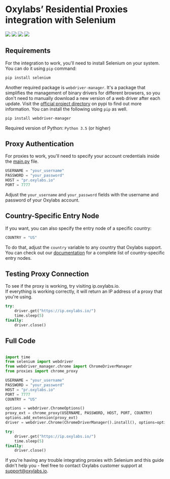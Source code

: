 # Oxylabs’ Residential Proxies integration with Selenium

[<img src="https://img.shields.io/static/v1?label=&message=Python&color=brightgreen" />](https://github.com/topics/python) [<img src="https://img.shields.io/static/v1?label=&message=Selenium&color=orange" />](https://github.com/topics/selenium) [<img src="https://img.shields.io/static/v1?label=&message=Web-Scraping&color=yellow" />](https://github.com/topics/web-scraping) [<img src="https://img.shields.io/static/v1?label=&message=Rotating%20Proxies&color=blueviolet" />](https://github.com/topics/rotating-proxies)

## Requirements
For the integration to work, you'll need to install Selenium on your system. You can do it using `pip` command:
```bash
pip install selenium
```
Another required package is `webdriver-manager`. It's a package that simplifies the management of binary drivers for different browsers, so you don't need to manually download a new version of a web driver after each update. Visit the [official project directory](https://pypi.org/project/webdriver-manager/) on pypi to find out more information. You can install the following using `pip` as well.
```bash
pip install webdriver-manager
```
Required version of Python: `Python 3.5` (or higher)
## Proxy Authentication
For proxies to work, you'll need to specify your account credentials inside the [main.py](https://github.com/oxylabs/selenium-proxy-integration/blob/main/main.py) file.
```python
USERNAME = "your_username"
PASSWORD = "your_password"
HOST = "pr.oxylabs.io"
PORT = 7777
```
Adjust the `your_username` and `your_password` fields with the username and password of your Oxylabs account.
## Country-Specific Entry Node
If you want, you can also specify the entry node of a specific country:
```python
COUNTRY = "US"
```
To do that, adjust the `country` variable to any country that Oxylabs support. 
You can check out our [documentation](https://developers.oxylabs.io/residential-proxies/#country-specific-entry-nodes) for a complete list of country-specific entry nodes.

## Testing Proxy Connection
To see if the proxy is working, try visiting ip.oxylabs.io. <br>If everything is working correctly, it will return an IP address of a proxy that you're using.
```python
try:
    driver.get("https://ip.oxylabs.io/")
    time.sleep(5)
finally:
    driver.close()
```

## Full Code
```python

import time
from selenium import webdriver
from webdriver_manager.chrome import ChromeDriverManager
from proxies import chrome_proxy

USERNAME = "your_username"
PASSWORD = "your_password"
HOST = "pr.oxylabs.io"
PORT = 7777
COUNTRY = "US"

options = webdriver.ChromeOptions()
proxy_ext = chrome_proxy(USERNAME, PASSWORD, HOST, PORT, COUNTRY)
options.add_extension(proxy_ext)
driver = webdriver.Chrome(ChromeDriverManager().install(), options=options)

try:
    driver.get("https://ip.oxylabs.io/")
    time.sleep(5)
finally:
    driver.close()
```
If you're having any trouble integrating proxies with Selenium and this guide didn't help you - feel free to contact Oxylabs customer support at support@oxylabs.io.


